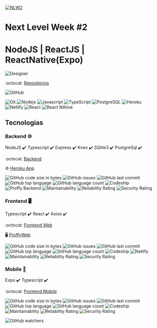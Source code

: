 
[![NLW2](https://github.com/HigorSnt/proffy/blob/master/.github/logo.svg)](https://github.com/luisroxis/Proffy)

# Next Level Week #2
# NodeJS | ReactJS | ReactNative(Expo)

![Designer](https://github.com/HigorSnt/proffy/blob/master/.github/design.png)

:octocat: [Repositorios](https://github.com/luisroxis/Proffy)

<p>
  <img alt="GitHub" src="https://img.shields.io/github/license/luisroxis/Proffy"></p>

<p> 
  <img alt="Git" src="https://img.shields.io/badge/-Git-F05032?style=flat-square&logo=git&logoColor=black" /> 
  <img alt="Nodejs" src="https://img.shields.io/badge/Node.js-43853D?style=for-the-badge&logo=node.js&logoColor=white" /> 
  <img alt="Javascript" src="https://img.shields.io/badge/JavaScript-323330?style=for-the-badge&logo=javascript&logoColor=F7DF1E" />
  <img alt="TypeScript" src="https://img.shields.io/badge/TypeScript-007ACC?style=for-the-badge&logo=typescript&logoColor=white" />
  <img alt="PostgreSQL" src="https://img.shields.io/badge/PostgreSQL-316192?style=for-the-badge&logo=postgresql&logoColor=white" /> 
  <img alt="Heroku" src="https://img.shields.io/badge/-Heroku-430098?style=flat-square&logo=heroku&logoColor=white" /> 
  <img alt="Netlify" src="https://img.shields.io/badge/Netlify-00C7B7?style=for-the-badge&logo=netlify&logoColor=white" />
 <img alt="React" src="https://img.shields.io/badge/React-20232A?style=for-the-badge&logo=react&logoColor=61DAFB" />
 <img alt="React NAtive" src="https://img.shields.io/badge/React_Native-20232A?style=for-the-badge&logo=react&logoColor=61DAFB" />
  

</p>

## Tecnologias

### Backend :gear:

  NodeJS :heavy_check_mark:
  Typescript :heavy_check_mark:
  Express :heavy_check_mark:
  Knex :heavy_check_mark:
  SQlite3 :heavy_check_mark:
  PostgreSql :heavy_check_mark:

 :octocat: [Backend](https://github.com/luisroxis/ProffyBack)

 :gear: [Heroku App](https://proffyback.herokuapp.com/)

  <p>
    <img alt="GitHub code size in bytes" src="https://img.shields.io/github/languages/code-size/luisroxis/ProffyBack"> 
    <img alt="GitHub issues" src="https://img.shields.io/github/issues/luisroxis/ProffyBack"> 
    <img alt="GitHub last commit" src="https://img.shields.io/github/last-commit/luisroxis/ProffyBack"> 
    <img alt="GitHub top language" src="https://img.shields.io/github/languages/top/luisroxis/ProffyBack"> 
    <img alt="GitHub language count" src="https://img.shields.io/github/languages/count/luisroxis/ProffyBack"> 
    <img alt="Codeship" src="https://img.shields.io/codeship/ba7880e6-9a53-47fe-ae05-3a750bdf4db4">   
    <img alt="Proffy Backend" src="https://heroku-badge.herokuapp.com/?app=proffyback">
    <img alt="Maintainability" src="https://sonarcloud.io/api/project_badges/measure?project=luisroxis_ProffyBack&metric=sqale_rating">
    <img alt="Reliability Rating" src="https://sonarcloud.io/api/project_badges/measure?project=luisroxis_ProffyBack&metric=reliability_rating"> 
    <img alt="Security Rating" src="https://sonarcloud.io/api/project_badges/measure?project=luisroxis_ProffyBack&metric=security_rating">
  </p> 
 


### Frontend :desktop_computer:

Typescript :heavy_check_mark:
React :heavy_check_mark:
Axios :heavy_check_mark:

 :octocat: [Frontend Web](https://github.com/luisroxis/ProffyWeb)

 :desktop_computer: [ProffyWeb](https://swap-proffyweb.netlify.app)

  <p>
    <img alt="GitHub code size in bytes" src="https://img.shields.io/github/languages/code-size/luisroxis/ProffyWeb"> 
    <img alt="GitHub issues" src="https://img.shields.io/github/issues/luisroxis/ProffyWeb"> 
    <img alt="GitHub last commit" src="https://img.shields.io/github/last-commit/luisroxis/ProffyWeb"> 
    <img alt="GitHub top language" src="https://img.shields.io/github/languages/top/luisroxis/ProffyWeb"> 
    <img alt="GitHub language count" src="https://img.shields.io/github/languages/count/luisroxis/ProffyWeb"> 
  <img alt="Codeship" src="https://img.shields.io/codeship/a52ebf01-fbe9-4327-9bc9-6b5a7aa03e68"> 
  <img alt="Netlify" src="https://img.shields.io/netlify/1a6dc78e-ad54-491d-989c-1699dd5a9d59">
  <img alt="Maintainability" src="https://sonarcloud.io/api/project_badges/measure?project=luisroxis_ProffyWeb&metric=sqale_rating"> 
  <img alt="Reliability Rating" src="https://sonarcloud.io/api/project_badges/measure?project=luisroxis_ProffyWeb&metric=reliability_rating"> 
  <img alt="Security Rating" src="https://sonarcloud.io/api/project_badges/measure?project=luisroxis_ProffyWeb&metric=security_rating"> 
  </p> 


### Mobile :iphone:

  Expo :heavy_check_mark:
  Typescript :heavy_check_mark:

:octocat: [Frontend Mobile](https://github.com/luisroxis/ProffyMobile)

  <p>
    <img alt="GitHub code size in bytes" src="https://img.shields.io/github/languages/code-size/luisroxis/ProffyMobile"> 
    <img alt="GitHub issues" src="https://img.shields.io/github/issues/luisroxis/ProffyMobile"> 
    <img alt="GitHub last commit" src="https://img.shields.io/github/last-commit/luisroxis/ProffyMobile"> 
    <img alt="GitHub top language" src="https://img.shields.io/github/languages/top/luisroxis/ProffyMobile"> 
    <img alt="GitHub language count" src="https://img.shields.io/github/languages/count/luisroxis/ProffyMobile"> 
    <img alt="Codeship" src="https://img.shields.io/codeship/45727e3d-24cf-4746-9b0d-68ec8093338e"> 
    <img alt="Maintainability" src="https://sonarcloud.io/api/project_badges/measure?project=luisroxis_ProffyMobile&metric=sqale_rating"> 
  <img alt="Reliability Rating" src="https://sonarcloud.io/api/project_badges/measure?project=luisroxis_ProffyMobile&metric=reliability_rating"> 
  <img alt="Security Rating" src="https://sonarcloud.io/api/project_badges/measure?project=luisroxis_ProffyMobile&metric=security_rating">
  </p>

<img alt="GitHub watchers" src="https://img.shields.io/github/watchers/luisroxis/Proffy">